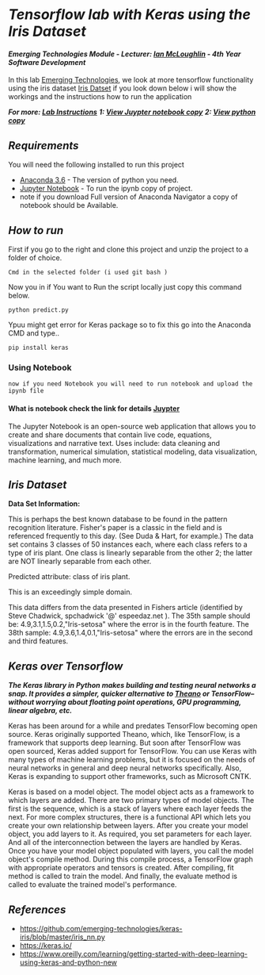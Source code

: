 # **_Tensorflow lab with Keras using the Iris Dataset_**
#### *Emerging Technologies Module - Lecturer: [Ian McLoughlin](ianmcloughlin.github.io) - 4th Year Software Development*
In this lab  [Emerging Technologies](https://github.com/emerging-technologies/emerging-technologies.github.io/blob/master/problems/tensorflow.md), we look at more tensorflow functionality using the iris dataset [Iris Datset](https://en.wikipedia.org/wiki/Iris_flower_data_set) if you look down below i will show the workings and the instructions how to run the application 

**_For more: [Lab Instructions](https://emerging-technologies.github.io/problems/project.html)_**
**_1: [View Juypter notebook copy](https://github.com/heanuea/Tensorflow/blob/master/TensorflowLab.ipynb)_**
**_2: [View python copy](https://github.com/heanuea/Tensorflow/blob/master/predict.py)_**

## **_Requirements_** 
You will need the following installed to run this project 
* [Anaconda 3.6](https://anaconda.org/anaconda/python) - The version of python you need. 
* [Jupyter Notebook](http://jupyter.org) - To run the ipynb copy of project. 
* note if you download Full version of Anaconda Navigator a copy of notebook should be Available. 

## **_How to run_** 
First if you go to the right and clone this project and unzip the project to a folder of choice.
```
Cmd in the selected folder (i used git bash )
```
Now you in if You want to Run the script locally just copy this command below. 
```
python predict.py 
```
Ypuu might get error for Keras package so to fix this go into the Anaconda CMD and type..
```
pip install keras 
```
### Using Notebook
``` 
now if you need Notebook you will need to run notebook and upload the ipynb file 
```
#### What is notebook check the link for details [Juypter](juypter.org)
The Jupyter Notebook is an open-source web application that allows you to create and share documents that contain live code, equations, visualizations and narrative text. Uses include: data cleaning and transformation, numerical simulation, statistical modeling, data visualization, machine learning, and much more.

## **_Iris Dataset_**

**Data Set Information:**

This is perhaps the best known database to be found in the pattern recognition literature. Fisher's paper is a classic in the field and is referenced frequently to this day. (See Duda & Hart, for example.) The data set contains 3 classes of 50 instances each, where each class refers to a type of iris plant. One class is linearly separable from the other 2; the latter are NOT linearly separable from each other. 

Predicted attribute: class of iris plant. 

This is an exceedingly simple domain. 

This data differs from the data presented in Fishers article (identified by Steve Chadwick, spchadwick '@' espeedaz.net ). The 35th sample should be: 4.9,3.1,1.5,0.2,"Iris-setosa" where the error is in the fourth feature. The 38th sample: 4.9,3.6,1.4,0.1,"Iris-setosa" where the errors are in the second and third features.



## **_Keras over Tensorflow_**
**_The Keras library in Python makes building and testing neural networks a snap. It provides a simpler, quicker alternative to [Theano](http://deeplearning.net/software/theano/) or TensorFlow–without worrying about floating point operations, GPU programming, linear algebra, etc._**

Keras has been around for a while and predates TensorFlow becoming open source. Keras originally supported Theano, which, like TensorFlow, is a framework that supports deep learning. But soon after TensorFlow was open sourced, Keras added support for TensorFlow. You can use Keras with many types of machine learning problems, but it is focused on the needs of neural networks in general and deep neural networks specifically. Also, Keras is expanding to support other frameworks, such as Microsoft CNTK.

 Keras is based on a model object. The model object acts as a framework to which layers are added. There are two primary types of model objects. The first is the sequence, which is a stack of layers where each layer feeds the next. For more complex structures, there is a functional API which lets you create your own relationship between layers. After you create your model object, you add layers to it. As required, you set parameters for each layer. And all of the interconnection between the layers are handled by Keras. Once you have your model object populated with layers, you call the model object's compile method. During this compile process, a TensorFlow graph with appropriate operators and tensors is created. After compiling, fit method is called to train the model. And finally, the evaluate method is called to evaluate the trained model's performance.




## **_References_**
- https://github.com/emerging-technologies/keras-iris/blob/master/iris_nn.py
- https://keras.io/
- https://www.oreilly.com/learning/getting-started-with-deep-learning-using-keras-and-python-new
